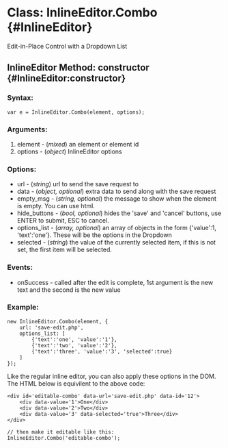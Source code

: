 Class: InlineEditor.Combo {#InlineEditor}
===================================
Edit-in-Place Control with a Dropdown List

InlineEditor Method: constructor {#InlineEditor:constructor}
-------------------------------------------------------------

### Syntax:
	var e = InlineEditor.Combo(element, options);

### Arguments:

1. element - (*mixed*) an element or element id
2. options - (*object*) InlineEditor options

### Options:
* url			- (*string*) url to send the save request to
* data			- (*object, optional*) extra data to send along with the save request
* empty_msg		- (*string, optional*) the message to show when the element is empty. You can use html.
* hide_buttons	- (*bool, optional*) hides the 'save' and 'cancel' buttons, use ENTER to submit, ESC to cancel.
* options_list	- (*array, optional*) an array of objects in the form {'value':1, 'text':'one'}. These will be the options in the Dropdown
* selected		- (*string*) the value of the currently selected item, if this is not set, the first item will be selected.

### Events:

* onSuccess	- called after the edit is complete, 1st argument is the new text and the second is the new value

### Example:
	new InlineEditor.Combo(element, {
		url: 'save-edit.php',
		options_list: [
			{'text':'one', 'value':'1'},
			{'text':'two', 'value':'2'},
			{'text':'three', 'value':'3', 'selected':true}
		]
	});

Like the regular inline editor, you can also apply these options in the DOM. The HTML below is equivilent to the above code:
		
	<div id='editable-combo' data-url='save-edit.php' data-id='12'>
		<div data-value='1'>One</div>
		<div data-value='2'>Two</div>
		<div data-value='3' data-selected='true'>Three</div>
	</div>
	
	// then make it editable like this:
	InlineEditor.Combo('editable-combo');